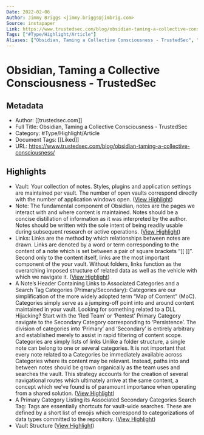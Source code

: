 ```yaml
---
Date: 2022-02-06
Author: Jimmy Briggs <jimmy.briggs@jimbrig.com>
Source: instapaper
Link: https://www.trustedsec.com/blog/obsidian-taming-a-collective-consciousness/
Tags: ["#Type/Highlight/Article"]
Aliases: ["Obsidian, Taming a Collective Consciousness - TrustedSec", "Obsidian, Taming a Collective Consciousness - TrustedSec"]
---
```

# Obsidian, Taming a Collective Consciousness - TrustedSec

## Metadata
- Author: [[trustedsec.com]]
- Full Title: Obsidian, Taming a Collective Consciousness - TrustedSec
- Category: #Type/Highlight/Article
- Document Tags: [[Liked]] 
- URL: https://www.trustedsec.com/blog/obsidian-taming-a-collective-consciousness/

## Highlights
- Vault:
  Your collection of notes. Styles, plugins and application settings are maintained per vault. The number of open vaults correspond directly with the number of application windows open. ([View Highlight](https://instapaper.com/read/1458811913/17939371))
- Note:
  The fundamental component of Obsidian, notes are the pages we interact with and where content is maintained. Notes should be a concise distillation of information as it was interpreted by the author. Notes should be written with the sole intent of being readily usable during subsequent research or active operations. ([View Highlight](https://instapaper.com/read/1458811913/17939373))
- Links:
  Links are the method by which relationships between notes are drawn. Links are denoted by a word or term corresponding to the content of a note which is set between a pair of square brackets “[[ ]]”. Second only to the content itself, links are the most important component of the your vault. Without folders, links function as the overarching imposed structure of related data as well as the vehicle with which we navigate it. ([View Highlight](https://instapaper.com/read/1458811913/17939806))
- A Note’s Header Containing Links to Associated Categories and a Search Tag
  Categories (Primary/Secondary):
  Categories are our simplification of the more widely adopted term “Map of Content” (MoC). Categories simply serve as a jumping-off point into and around content maintained in your vault.
  Looking for something related to a DLL Hijacking?
  Start with the ‘Red Team’ or ‘Pentest’ Primary Category
  navigate to the Secondary Category corresponding to ‘Persistence’.
  The division of categories into ‘Primary’ and ‘Secondary’ is entirely arbitrary and established merely to assist in rapid filtering of content scope.
  Categories are simply lists of links
  Unlike a folder structure, a single note can belong to one or several categories.
  It is not important that every note related to a Categories be immediately available across Categories where its content may be relevant. Instead, paths into and between notes should be grown organically as the team uses and searches the vault. This strategy accounts for the creation of several navigational routes which ultimately arrive at the same content, a concept which we’ve found is of paramount importance when operating from a shared solution. ([View Highlight](https://instapaper.com/read/1458811913/17939809))
- A Primary Category Listing its Associated Secondary Categories
  Search Tag:
  Tags are essentially shortcuts for vault-wide searches. These are defined by a short list of emojis which correspond to categorizations of data types committed to the repository. ([View Highlight](https://instapaper.com/read/1458811913/17939817))
- Vault Structure ([View Highlight](https://instapaper.com/read/1458811913/17939818))
